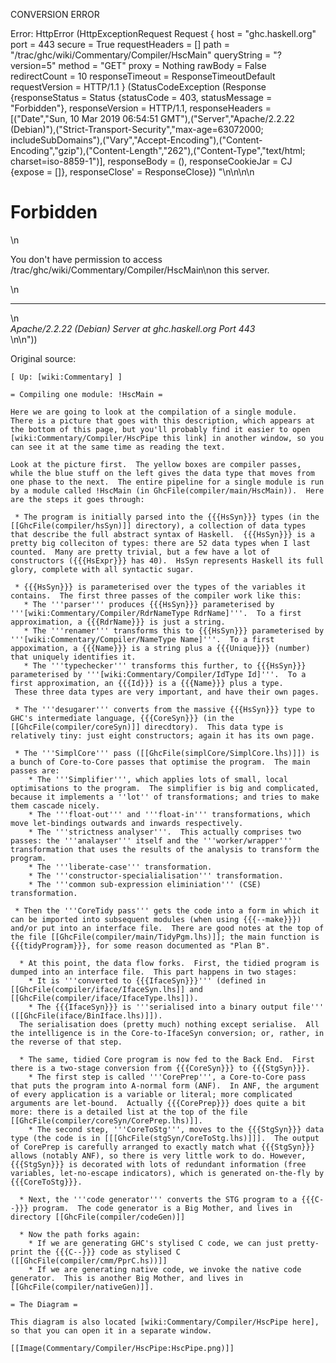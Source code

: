 CONVERSION ERROR

Error: HttpError (HttpExceptionRequest Request {
  host                 = "ghc.haskell.org"
  port                 = 443
  secure               = True
  requestHeaders       = []
  path                 = "/trac/ghc/wiki/Commentary/Compiler/HscMain"
  queryString          = "?version=5"
  method               = "GET"
  proxy                = Nothing
  rawBody              = False
  redirectCount        = 10
  responseTimeout      = ResponseTimeoutDefault
  requestVersion       = HTTP/1.1
}
 (StatusCodeException (Response {responseStatus = Status {statusCode = 403, statusMessage = "Forbidden"}, responseVersion = HTTP/1.1, responseHeaders = [("Date","Sun, 10 Mar 2019 06:54:51 GMT"),("Server","Apache/2.2.22 (Debian)"),("Strict-Transport-Security","max-age=63072000; includeSubDomains"),("Vary","Accept-Encoding"),("Content-Encoding","gzip"),("Content-Length","262"),("Content-Type","text/html; charset=iso-8859-1")], responseBody = (), responseCookieJar = CJ {expose = []}, responseClose' = ResponseClose}) "<!DOCTYPE HTML PUBLIC \"-//IETF//DTD HTML 2.0//EN\">\n<html><head>\n<title>403 Forbidden</title>\n</head><body>\n<h1>Forbidden</h1>\n<p>You don't have permission to access /trac/ghc/wiki/Commentary/Compiler/HscMain\non this server.</p>\n<hr>\n<address>Apache/2.2.22 (Debian) Server at ghc.haskell.org Port 443</address>\n</body></html>\n"))

Original source:

```trac
[ Up: [wiki:Commentary] ]

= Compiling one module: !HscMain =

Here we are going to look at the compilation of a single module.
There is a picture that goes with this description, which appears at the bottom of this page, but you'll probably find it easier to open [wiki:Commentary/Compiler/HscPipe this link] in another window, so you can see it at the same time as reading the text.

Look at the picture first.  The yellow boxes are compiler passes, while the blue stuff on the left gives the data type that moves from one phase to the next.  The entire pipeline for a single module is run by a module called !HscMain (in GhcFile(compiler/main/HscMain)).  Here are the steps it goes through:

 * The program is initially parsed into the {{{HsSyn}}} types (in the [[GhcFile(compiler/hsSyn)]] directory), a collection of data types that describe the full abstract syntax of Haskell.  {{{HsSyn}}} is a pretty big colleciton of types: there are 52 data types when I last counted.  Many are pretty trivial, but a few have a lot of constructors ({{{HsExpr}}} has 40).  HsSyn represents Haskell its full glory, complete with all syntactic sugar.

 * {{{HsSyn}}} is parameterised over the types of the variables it contains.  The first three passes of the compiler work like this:
   * The '''parser''' produces {{{HsSyn}}} parameterised by '''[wiki:Commentary/Compiler/RdrNameType RdrName]'''.  To a first approximation, a {{{RdrName}}} is just a string.
   * The '''renamer''' transforms this to {{{HsSyn}}} parameterised by '''[wiki:Commentary/Compiler/NameType Name]'''.  To a first appoximation, a {{{Name}}} is a string plus a {{{Unique}}} (number) that uniquely identifies it.
   * The '''typechecker''' transforms this further, to {{{HsSyn}}} parameterised by '''[wiki:Commentary/Compiler/IdType Id]'''.  To a first approximation, an {{{Id}}} is a {{{Name}}} plus a type.
 These three data types are very important, and have their own pages.

 * The '''desugarer''' converts from the massive {{{HsSyn}}} type to GHC's intermediate language, {{{CoreSyn}}} (in the [[GhcFile(compiler/coreSyn)]] direcdtory).  This data type is relatively tiny: just eight constructors; again it has its own page.

 * The '''SimplCore''' pass ([[GhcFile(simplCore/SimplCore.lhs)]]) is a bunch of Core-to-Core passes that optimise the program.  The main passes are:
    * The '''Simplifier''', which applies lots of small, local optimisations to the program.  The simplifier is big and complicated, because it implements a ''lot'' of transformations; and tries to make them cascade nicely.
    * The '''float-out''' and '''float-in''' transformations, which move let-bindings outwards and inwards respectively.
    * The '''strictness analyser'''.  This actually comprises two passes: the '''analayser''' itself and the '''worker/wrapper''' transformation that uses the results of the analysis to transform the program.
    * The '''liberate-case''' transformation.
    * The '''constructor-specialialisation''' transformation.
    * The '''common sub-expression eliminiation''' (CSE) transformation.

 * Then the '''CoreTidy pass''' gets the code into a form in which it can be imported into subsequent modules (when using {{{--make}}}) and/or put into an interface file.  There are good notes at the top of the file [[GhcFile(compiler/main/TidyPgm.lhs)]]; the main function is {{{tidyProgram}}}, for some reason documented as "Plan B".

  * At this point, the data flow forks.  First, the tidied program is dumped into an interface file.  This part happens in two stages:
    * It is '''converted to {{{IfaceSyn}}}''' (defined in [[GhcFile(compiler/iface/IfaceSyn.lhs]] and [[GhcFile(compiler/iface/IfaceType.lhs]]).
    * The {{{IfaceSyn}}} is '''serialised into a binary output file''' ([[GhcFile(iface/BinIface.lhs)]]).
  The serialisation does (pretty much) nothing except serialise.  All the intelligence is in the Core-to-IfaceSyn conversion; or, rather, in the reverse of that step.

  * The same, tidied Core program is now fed to the Back End.  First there is a two-stage conversion from {{{CoreSyn}}} to {{{StgSyn}}}.
    * The first step is called '''CorePrep''', a Core-to-Core pass that puts the program into A-normal form (ANF).  In ANF, the argument of every application is a variable or literal; more complicated arguments are let-bound.  Actually {{{CorePrep}}} does quite a bit more: there is a detailed list at the top of the file [[GhcFile(compiler/coreSyn/CorePrep.lhs)]].
    * The second step, '''CoreToStg''', moves to the {{{StgSyn}}} data type (the code is in [[[GhcFile(stgSyn/CoreToStg.lhs)]]].  The output of CorePrep is carefully arranged to exactly match what {{{StgSyn}}} allows (notably ANF), so there is very little work to do. However, {{{StgSyn}}} is decorated with lots of redundant information (free variables, let-no-escape indicators), which is generated on-the-fly by {{{CoreToStg}}}.

  * Next, the '''code generator''' converts the STG program to a {{{C--}}} program.  The code generator is a Big Mother, and lives in directory [[GhcFile(compiler/codeGen)]]  

  * Now the path forks again:
    * If we are generating GHC's stylised C code, we can just pretty-print the {{{C--}}} code as stylised C ([[GhcFile(compiler/cmm/PprC.hs))]]
    * If we are generating native code, we invoke the native code generator.  This is another Big Mother, and lives in [[GhcFile(compiler/nativeGen)]].

= The Diagram =

This diagram is also located [wiki:Commentary/Compiler/HscPipe here], so that you can open it in a separate window.

[[Image(Commentary/Compiler/HscPipe:HscPipe.png)]]

```
